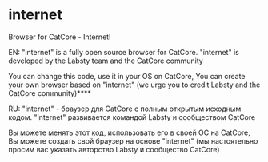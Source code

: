 # internet
Browser for CatCore - Internet!

EN:
"internet" is a fully open source browser for CatCore. "internet" is developed by the Labsty team and the CatCore community

You can change this code, use it in your OS on CatCore,
You can create your own browser based on "internet" (we urge you to credit Labsty and the CatCore community)****

RU:
"internet" - браузер для CatCore с полным открытым исходным кодом. "internet" развивается командой Labsty и сообществом CatCore

Вы можете менять этот код, использовать его в своей ОС на CatCore,
Вы можете создать свой браузер на основе "internet" (мы настоятельно просим вас указать авторство Labsty и сообщество CatCore)
